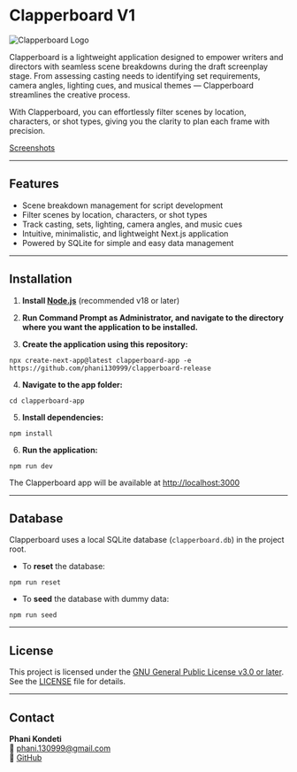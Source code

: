 # Clapperboard V1

![Clapperboard Logo](public/assets/clapperboard.ico)

Clapperboard is a lightweight application designed to empower writers and directors with seamless scene breakdowns during the draft screenplay stage. From assessing casting needs to identifying set requirements, camera angles, lighting cues, and musical themes — Clapperboard streamlines the creative process.

With Clapperboard, you can effortlessly filter scenes by location, characters, or shot types, giving you the clarity to plan each frame with precision.

[Screenshots](https://ibb.co/album/zH2QG7)

---

## Features

- Scene breakdown management for script development  
- Filter scenes by location, characters, or shot types  
- Track casting, sets, lighting, camera angles, and music cues  
- Intuitive, minimalistic, and lightweight Next.js application  
- Powered by SQLite for simple and easy data management  

---

## Installation

1. **Install [Node.js](https://nodejs.org/)** (recommended v18 or later)

2. **Run Command Prompt as Administrator, and navigate to the directory where you want the application to be installed.**

3. **Create the application using this repository:**
```
npx create-next-app@latest clapperboard-app -e https://github.com/phani130999/clapperboard-release
```

4. **Navigate to the app folder:**
```
cd clapperboard-app
```

5. **Install dependencies:**
```
npm install
```

6. **Run the application:**
```
npm run dev
```

The Clapperboard app will be available at [http://localhost:3000](http://localhost:3000)

---

## Database

Clapperboard uses a local SQLite database (`clapperboard.db`) in the project root.

- To **reset** the database:
```
npm run reset
```

- To **seed** the database with dummy data:
```
npm run seed
```
---

## License

This project is licensed under the [GNU General Public License v3.0 or later](https://www.gnu.org/licenses/gpl-3.0.en.html).  
See the [LICENSE](LICENSE) file for details.

---

## Contact

**Phani Kondeti**  
📧 [phani.130999@gmail.com](mailto:phani.130999@gmail.com)  
🔗 [GitHub](https://github.com/phani130999)